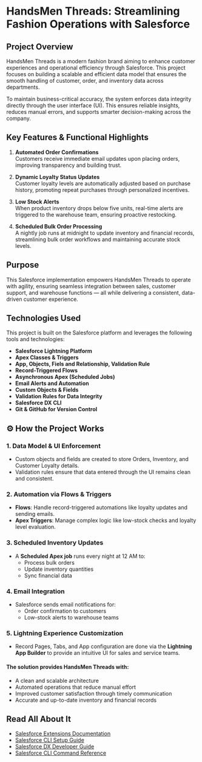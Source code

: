 #  HandsMen Threads: Streamlining Fashion Operations with Salesforce

##  Project Overview

HandsMen Threads is a modern fashion brand aiming to enhance customer experiences and operational efficiency through Salesforce. This project focuses on building a scalable and efficient data model that ensures the smooth handling of customer, order, and inventory data across departments.

To maintain business-critical accuracy, the system enforces data integrity directly through the user interface (UI). This ensures reliable insights, reduces manual errors, and supports smarter decision-making across the company.

##  Key Features & Functional Highlights

1. **Automated Order Confirmations**  
   Customers receive immediate email updates upon placing orders, improving transparency and building trust.

2. **Dynamic Loyalty Status Updates**  
   Customer loyalty levels are automatically adjusted based on purchase history, promoting repeat purchases through personalized incentives.

3. **Low Stock Alerts**  
   When product inventory drops below five units, real-time alerts are triggered to the warehouse team, ensuring proactive restocking.

4. **Scheduled Bulk Order Processing**  
   A nightly job runs at midnight to update inventory and financial records, streamlining bulk order workflows and maintaining accurate stock levels.

##  Purpose

This Salesforce implementation empowers HandsMen Threads to operate with agility, ensuring seamless integration between sales, customer support, and warehouse functions — all while delivering a consistent, data-driven customer experience.

## Technologies Used

This project is built on the Salesforce platform and leverages the following tools and technologies:

- **Salesforce Lightning Platform**
- **Apex Classes & Triggers**
- **App, Objects, Fiels and Relationship, Validation Rule**
- **Record-Triggered Flows**
- **Asynchronous Apex (Scheduled Jobs)**
- **Email Alerts and Automation**
- **Custom Objects & Fields**
- **Validation Rules for Data Integrity**
- **Salesforce DX CLI**
- **Git & GitHub for Version Control**


## ⚙️ How the Project Works

### 1. **Data Model & UI Enforcement**
- Custom objects and fields are created to store Orders, Inventory, and Customer Loyalty details.
- Validation rules ensure that data entered through the UI remains clean and consistent.

### 2. **Automation via Flows & Triggers**
- **Flows**: Handle record-triggered automations like loyalty updates and sending emails.
- **Apex Triggers**: Manage complex logic like low-stock checks and loyalty level evaluation.

### 3. **Scheduled Inventory Updates**
- A **Scheduled Apex job** runs every night at 12 AM to:
  - Process bulk orders
  - Update inventory quantities
  - Sync financial data

### 4. **Email Integration**
- Salesforce sends email notifications for:
  - Order confirmation to customers
  - Low-stock alerts to warehouse teams

### 5. **Lightning Experience Customization**
- Record Pages, Tabs, and App configuration are done via the **Lightning App Builder** to provide an intuitive UI for sales and service teams.
  
#### The solution provides HandsMen Threads with:

- A clean and scalable architecture
- Automated operations that reduce manual effort
- Improved customer satisfaction through timely communication
- Accurate and up-to-date inventory and financial records

## Read All About It

- [Salesforce Extensions Documentation](https://developer.salesforce.com/tools/vscode/)
- [Salesforce CLI Setup Guide](https://developer.salesforce.com/docs/atlas.en-us.sfdx_setup.meta/sfdx_setup/sfdx_setup_intro.htm)
- [Salesforce DX Developer Guide](https://developer.salesforce.com/docs/atlas.en-us.sfdx_dev.meta/sfdx_dev/sfdx_dev_intro.htm)
- [Salesforce CLI Command Reference](https://developer.salesforce.com/docs/atlas.en-us.sfdx_cli_reference.meta/sfdx_cli_reference/cli_reference.htm)
